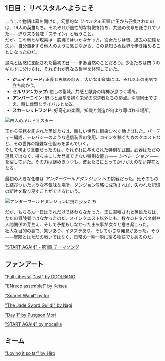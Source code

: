<!-- title: リベスタルへようこそ -->

## 1日目： リベスタルへようこそ

こうして物語は幕を開けた。幻想的な _リベスタル王国_ に王から召喚されたのは、19人の英雄たち。それぞれが個性的な特徴を持ち、共通の使命を託されていた――迫り来る脅威「ステイン」と戦うこと。  
だが、この新たな現実は一筋縄ではいかなかった。彼女たちは皆、過去の記憶を失い、自分自身すら他人のように感じながら、この見知らぬ世界を歩き始めることになったのだ。

混沌と困惑に支配された最初の日――まあ当然のことだろう。少女たちは四つのギルドに分けられ、それぞれが異なる哲学を体現していた。

- **ジェイドソード:** 正義と忠誠の灯火。大いなる脅威には、それ以上の勇気で立ち向かう。
- **セルリアンカップ:** 癒しの聖域。共感と献身の精神が息づく場所。
- **アンバーコイン:** 野心と展望を抱く栄光の求道者たちの拠点。仲間同士でさえ、時に熾烈なライバルとなる。
- **スカーレットワンド:** 好奇心の楽園。知識と創造が何より尊ばれる場所。

![四人のギルドマスター](images-opt/guildmasters-opt.webp)

王から任務を託された英雄たちは、新しい世界に馴染むべく動き出した。パーティー編成、テレパシーのような通信装置の使用、コインを稼ぐためのクエストなど、その世界の複雑な仕組みを学んでいく。  
そして何より重要だったのは、それぞれに与えられた特別な武器。武器はただの道具ではなく、持ち主にしか発揮できない特別な能力―― _レベレーション_ ――を宿していた。その力は謎めきつつも、彼女たちにとってかけがえのない存在となる。

最初の大きな任務は _アンダーワールドダンジョン_ への挑戦だった。死そのものと結びついたような不気味な場所。ダンジョン攻略に成功すれば、失われた記憶の断片を取り戻すことができるという。

![アンダーワールドダンジョンに挑む少女たち](images-opt/underworld-dungeon-opt.webp)

だが、もちろん一日はそれだけで終わらなかった。王に召喚された英雄たちは、ただの冒険者ではなかったのだ。メインクエスト以外にも、数々のドタバタ劇や人間関係の芽生え、そして予想もしなかった出来事が次々と巻き起こった。  
壮大な目的の裏で、笑いあり、イタズラあり、そして小さな発見があった。そう――冒険とはただの戦いではなく、日常の一瞬一瞬に宿る物語でもあるのだ。

["START AGAIN" - 第1章 テーマソング](https://www.youtube.com/watch?v=r-kkCrVZUzc&ab_channel=hololiveEnglish)

## ファンアート

["Full Libestal Cast" by DDOLBANG](https://x.com/DDOLBANG11/status/1902413203335999859)

<!-- ame, gura, calli, ina, kiara, moom, fauna, bae, kronii, irys, fuwawa, mococo, nerissa, shiori, bijou, liz, gigi, cecilia, raora -->

["ENreco assemble!" by Keisea](https://x.com/keiseeaaa/status/1832534510598250820)

<!-- nerissa, ina, raora, moom -->

["Scarlet Wand" by tor](https://x.com/torkirby/status/1830410419082510816)

<!-- fauna, gura, moom, nerissa, shiori -->

["The Jade Sword Guild!" by Nagi](https://x.com/Nagi_Nyaaa/status/1830397551553761776)

<!-- liz, calli, ame, fuwawa, mococo -->

["Day 1" by Pungson Mori](https://x.com/33aalloonnHD/status/1830096222046323027)

<!-- kiara, bijou, gura, nerissa, fauna, raora, shiori, irys, moom, kronii, ina, gigi -->

["START AGAIN" by mocailla](https://x.com/mocailla/status/1831321461212189031)

<!-- liz, nerissa, irys, calli -->

## ミーム

["Loving it so far" by Hiro](https://x.com/hiroavrs/status/1830424491232825838/photo/1)

<!-- ame, gura, calli, ina, kiara, moom, fauna, bae, kronii, irys, fuwawa, mococo, nerissa, shiori, bijou, liz, gigi, cecilia, raora -->
